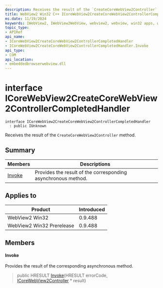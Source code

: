 ```yaml
---
description: Receives the result of the `CreateCoreWebView2Controller` method.
title: WebView2 Win32 C++ ICoreWebView2CreateCoreWebView2ControllerCompletedHandler
ms.date: 11/19/2024
keywords: IWebView2, IWebView2WebView, webview2, webview, win32 apps, win32, edge, ICoreWebView2, ICoreWebView2Controller, browser control, edge html, ICoreWebView2CreateCoreWebView2ControllerCompletedHandler
topic_type: 
- APIRef
api_name:
- ICoreWebView2CreateCoreWebView2ControllerCompletedHandler
- ICoreWebView2CreateCoreWebView2ControllerCompletedHandler.Invoke
api_type:
- COM
api_location:
- embeddedbrowserwebview.dll
---
```


# interface ICoreWebView2CreateCoreWebView2ControllerCompletedHandler

```
interface ICoreWebView2CreateCoreWebView2ControllerCompletedHandler
  : public IUnknown
```

Receives the result of the `CreateCoreWebView2Controller` method.

## Summary

 Members                        | Descriptions
--------------------------------|---------------------------------------------
[Invoke](#invoke) | Provides the result of the corresponding asynchronous method.

## Applies to

Product                         | Introduced
--------------------------------|---------------------------------------------
WebView2 Win32            |    0.9.488
WebView2 Win32 Prerelease |    0.9.488

## Members

#### Invoke

Provides the result of the corresponding asynchronous method.

> public HRESULT [Invoke](#invoke)(HRESULT errorCode, [ICoreWebView2Controller](icorewebview2controller.md#icorewebview2controller) * result)

